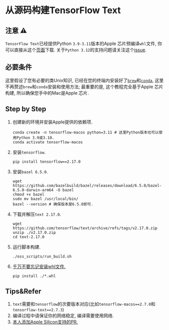 # 从源码构建TensorFlow Text

## 注意 ⚠️

`TensorFlow Text`已经提供Python `3.9-3.11`版本的Apple 芯片预编译`whl`文件, 你可以直接从这个[页面](https://pypi.org/project/tensorflow-text/)下载. 关于`Python 3.12`的支持问题请关注这个[issue](https://github.com/tensorflow/text/issues/1297).

## 必要条件

这里假设了您有必要的类Unix知识, 已经在您的终端内安装好了[`brew`](https://brew.sh)和[`conda`](https://github.com/conda-forge/miniforge), 这里不再赘述`brew`和`conda`安装和使用方法; 最重要的是, 这个教程完全基于Apple 芯片构建, 所以确保您手中的Mac是Apple 芯片.

## Step by Step

1. 创建新的环境并安装Apple提供的依赖项.

   ```shell
   conda create -n tensorflow-macos python=3.11 # 这里Python版本也可以使用Python 3.9或3.10.
   conda activate tensorflow-macos
   ```
   
2. 安装`tensorflow`.

   ```shell
   pip install tensorflow==2.17.0
   ```

3. 安装`bazel 6.5.0`.

   ```shell
   wget https://github.com/bazelbuild/bazel/releases/download/6.5.0/bazel-6.5.0-darwin-arm64 -O bazel
   chmod +x bazel
   sudo mv bazel /usr/local/bin/
   bazel --version # 确保版本是6.5.0即可.
   ```

4. 下载并解压`text 2.17.0`.

   ```shell
   wget https://github.com/tensorflow/text/archive/refs/tags/v2.17.0.zip
   unzip ./v2.17.0.zip
   cd text-2.17.0
   ```

5. 运行脚本构建.

   ```shell
   ./oss_scripts/run_build.sh
   ```
   
6. [千万不要忘记安装whl文件.](https://github.com/sun1638650145/Libraries-and-Extensions-for-TensorFlow-for-Apple-Silicon/issues/2)

   ```shell
   pip install ./*.whl
   ```

## Tips&Refer

1. `text`需要和`tensorflow`的次要版本对应(比如`tensorflow-macos==2.7.0`和`tensorflow-text==2.7.3`)
2. 编译过程中请保证你的网络稳定, 编译需要使用网络.
3. [本人添加Apple Silicon支持的PR.](https://github.com/tensorflow/text/pull/756)
